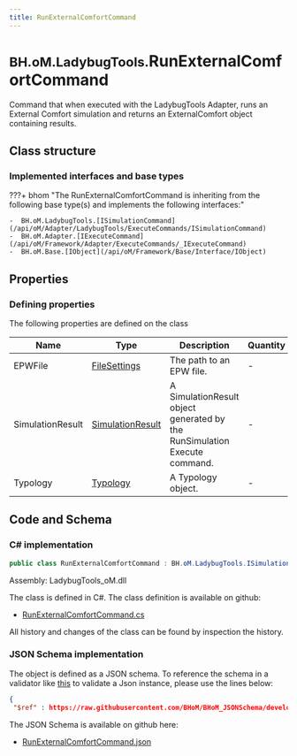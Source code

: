 ```yaml
---
title: RunExternalComfortCommand
---
```


# <small>BH.oM.LadybugTools.</small>**RunExternalComfortCommand**

Command that when executed with the LadybugTools Adapter, runs an External Comfort simulation and returns an ExternalComfort object containing results.

## Class structure

### Implemented interfaces and base types

???+ bhom "The RunExternalComfortCommand is inheriting from the following base type(s) and implements the following interfaces:"

    -  BH.oM.LadybugTools.[ISimulationCommand](/api/oM/Adapter/LadybugTools/ExecuteCommands/ISimulationCommand)
    -  BH.oM.Adapter.[IExecuteCommand](/api/oM/Framework/Adapter/ExecuteCommands/_IExecuteCommand)
    -  BH.oM.Base.[IObject](/api/oM/Framework/Base/Interface/IObject)


## Properties



### Defining properties

The following properties are defined on the class

| Name             | Type             | Description      | Quantity         |
|------------------|------------------|------------------|------------------|
| EPWFile | [FileSettings](/api/oM/Framework/Adapter/FileSettings) | The path to an EPW file. | - |
| SimulationResult | [SimulationResult](/api/oM/Adapter/LadybugTools/Simulation/SimulationResult) | A SimulationResult object generated by the RunSimulation Execute command. | - |
| Typology | [Typology](/api/oM/Adapter/LadybugTools/Simulation/Typology) | A Typology object. | - |


## Code and Schema

### C# implementation

``` C# title="C#"
public class RunExternalComfortCommand : BH.oM.LadybugTools.ISimulationCommand, BH.oM.Adapter.IExecuteCommand, BH.oM.Base.IObject
```

Assembly: LadybugTools_oM.dll

The class is defined in C#. The class definition is available on github:

- [RunExternalComfortCommand.cs](https://github.com/BHoM/LadybugTools_Toolkit/blob/develop/LadybugTools_oM/ExecuteCommands\RunExternalComfortCommand.cs)

All history and changes of the class can be found by inspection the history.
### JSON Schema implementation

The object is defined as a JSON schema. To reference the schema in a validator like [this](https://www.jsonschemavalidator.net/) to validate a Json instance, please use the lines below:

``` json title="JSON Schema"
{
 "$ref" : https://raw.githubusercontent.com/BHoM/BHoM_JSONSchema/develop/LadybugTools_oM/RunExternalComfortCommand.json}
```

The JSON Schema is available on github here:

- [RunExternalComfortCommand.json](https://github.com/BHoM/BHoM_JSONSchema/blob/develop/LadybugTools_oM/RunExternalComfortCommand.json)
